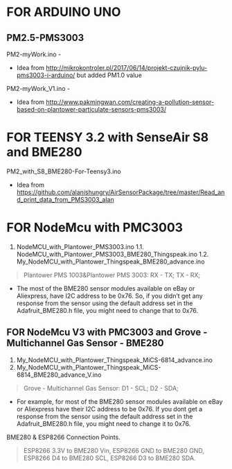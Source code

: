 # FOR ARDUINO UNO
## PM2.5-PMS3003
PM2-myWork.ino - 
* Idea from http://mikrokontroler.pl/2017/06/14/projekt-czujnik-pylu-pms3003-i-arduino/ but added PM1.0 value

PM2-myWork_V1.ino -
* Idea from http://www.pakmingwan.com/creating-a-pollution-sensor-based-on-plantower-particulate-sensors-pms3003/



# FOR TEENSY 3.2  with SenseAir S8 and BME280
PM2_with_S8_BME280-For-Teensy3.ino
* Idea from https://github.com/alanishungry/AirSensorPackage/tree/master/Read_and_print_data_from_PMS3003_alan

# FOR NodeMcu  with PMC3003
1. NodeMCU_with_Plantower_PMS3003.ino 
  1.1. NodeMCU_with_Plantower_PMS3003_BME280_Thingspeak.ino 
  1.2. My_NodeMCU_with_Plantower_Thingspeak_BME280_advance.ino

> Plantower PMS 1003&Plantower PMS 3003: RX - TX; TX - RX;

* The most of the BME280 sensor modules available on eBay or Aliexpress,  have I2C address to be 0x76. So, if you didn’t get any response from the sensor using the default address set in the Adafruit_BME280.h file, you might need to change that to 0x76.

## FOR NodeMcu V3  with PMC3003 and Grove - Multichannel Gas Sensor - BME280
1. My_NodeMCU_with_Plantower_Thingspeak_MiCS-6814_advance.ino
2. My_NodeMCU_with_Plantower_Thingspeak_MiCS-6814_BME280_advance_V.ino

> Grove - Multichannel Gas Sensor: D1 - SCL; D2 - SDA;

* For example, for most of the BME280 sensor modules available on eBay or Aliexpress have their I2C address to be 0x76. If you dont get a response from the sensor using the default address set in the Adafruit_BME280.h file, you might need to change it to 0x76.

BME280 & ESP8266 Connection Points. 
> ESP8266 3.3V to BME280 Vin, ESP8266 GND to BME280 GND, ESP8266 D4 to BME280 SCL, ESP8266 D3 to BME280 SDA. 


